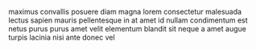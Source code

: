 maximus convallis posuere diam magna lorem consectetur malesuada lectus sapien
mauris pellentesque in at amet id nullam condimentum est netus purus purus amet
velit elementum blandit sit neque a amet augue turpis lacinia nisi ante donec
vel